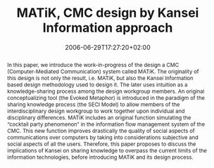 ---
members: ["PLevy"]
slug: MATiK-CMC-design-by-kansei-information-approach
title: "MATiK, CMC design by Kansei Information approach"
layout: publi
searchFilter: Publication
searchWeight: 8
publitype: inproceedings
subsection: conference
institution:
    heig: 1
    logo: Tsukuba
    short: 'U. of Tsukuba'
    web: "https://www.tsukuba.ac.jp/"
    name: "University of Tsukuba"
kansei: true
researchpage: true
research: 
    -  kansei
chaire: false
date: 2006-06-29T17:27:20+02:00
citation:
    authors:
        1: ["Levy", "Pierre", "P."]
        2: ["Yamanaka", "Toshimasa", "T."]
    title: "MATiK – CMC design by Kansei Information approach"
    proceedings: "the Proceedings of Kansei Engineering and Intelligent Systems - KEIS'06"
    year: 2006
    firstpage: "CD"
    publisher: ["Japanese Society of Kansei Engineering", "Aizu, Japan"]
reference: "Lévy, P., & Yamanaka, T. (2006). MATiK – CMC design by Kansei Information approach. the Proceedings of Kansei Engineering and Intelligent Systems - KEIS'06 ([on CD]). Aizu, Japan"
abstract: "In this paper, we introduce the work-in-progress of the design a CMC (Computer-Mediated Communication) system called MATiK. The originality of this design is not only the result, i.e. MATiK, but also the Kansei Information based design methodology used to design it. The later uses intuition as a knowledge-sharing process among the design workgroup members. An original conceptualizing tool (the Evoked Metaphor) is introduced in the paradigm of the sharing knowledge process (the SECI Model) to allow members of the interdisciplinary design workgroup to work together upon individual and disciplinary differences. MATiK includes an original function simulating the “cocktail party phenomenon” in the information flow management system of the CMC. This new function improves drastically the quality of social aspects of communications over computers by taking into considerations subjective and social aspects of all the users. Therefore, this paper proposes to discuss the implications of Kansei on sharing knowledge to overpass the current limits of the information technologies, before introducing MATiK and its design process."
link:
    1: ["paper", "paper", "https://1drv.ms/b/s!AnQx_v88q65Qv4QUjHow-W1pOCdvxA?e=gEJFgr"]
---